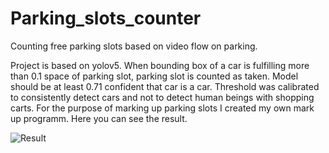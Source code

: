 # Parking_slots_counter
Counting free parking slots based on video flow on parking.

Project is based on yolov5. When bounding box of a car is fulfilling more than 0.1 space of parking slot, parking slot is counted as taken. 
Model should be at least 0.71 confident that car is a car. Threshold was calibrated to consistently detect cars  and not to detect human beings with shopping carts. 
For the purpose of marking up parking slots I created my own mark up programm.
Here you can see the result.

![Result](parking.gif)
